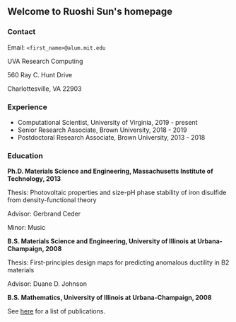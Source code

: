## Welcome to Ruoshi Sun's homepage

### Contact

Email: `<first_name>@alum.mit.edu`

UVA Research Computing

560 Ray C. Hunt Drive

Charlottesville, VA 22903

### Experience

- Computational Scientist, University of Virginia, 2019 - present
- Senior Research Associate, Brown University, 2018 - 2019
- Postdoctoral Research Associate, Brown University, 2013 - 2018

### Education
**Ph.D. Materials Science and Engineering, Massachusetts Institute of Technology, 2013**

Thesis: Photovoltaic properties and size-pH phase stability of iron disulfide from density-functional theory

Advisor: Gerbrand Ceder

Minor: Music


**B.S. Materials Science and Engineering, University of Illinois at Urbana-Champaign, 2008**

Thesis: First-principles design maps for predicting anomalous ductility in B2 materials

Advisor: Duane D. Johnson


**B.S. Mathematics, University of Illinois at Urbana-Champaign, 2008**

See [here](/publications) for a list of publications.
